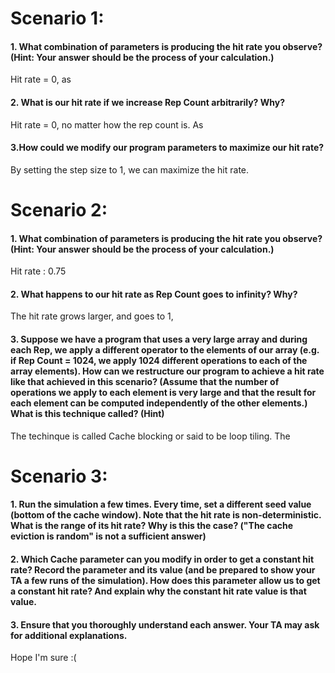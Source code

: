 # Scenario 1:

#### 1. What combination of parameters is producing the hit rate you observe? (Hint: Your answer should be the process of your calculation.)

Hit rate = 0, as 
#### 2. What is our hit rate if we increase Rep Count arbitrarily? Why?

Hit rate = 0, no matter how the rep count is. As 

#### 3.How could we modify our program parameters to maximize our hit rate?

By setting the step size to 1, we can maximize the hit rate.

# Scenario 2:

#### 1. What combination of parameters is producing the hit rate you observe? (Hint: Your answer should be the process of your calculation.)

Hit rate : 0.75

#### 2. What happens to our hit rate as Rep Count goes to infinity? Why?

The hit rate grows larger, and goes to 1, 

#### 3. Suppose we have a program that uses a very large array and during each Rep, we apply a different operator to the elements of our array (e.g. if Rep Count = 1024, we apply 1024 different operations to each of the array elements). How can we restructure our program to achieve a hit rate like that achieved in this scenario? (Assume that the number of operations we apply to each element is very large and that the result for each element can be computed independently of the other elements.) What is this technique called? (Hint)

The techinque is called Cache blocking or said to be loop tiling. The 

# Scenario 3:

#### 1. Run the simulation a few times. Every time, set a different seed value (bottom of the cache window). Note that the hit rate is non-deterministic. What is the range of its hit rate? Why is this the case? ("The cache eviction is random" is not a sufficient answer)

#### 2. Which Cache parameter can you modify in order to get a constant hit rate? Record the parameter and its value (and be prepared to show your TA a few runs of the simulation). How does this parameter allow us to get a constant hit rate? And explain why the constant hit rate value is that value.

#### 3. Ensure that you thoroughly understand each answer. Your TA may ask for additional explanations.

Hope I'm sure :(